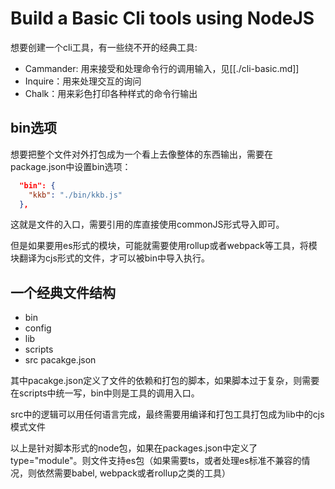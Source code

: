 # Build a Basic Cli tools using NodeJS

想要创建一个cli工具，有一些绕不开的经典工具:

- Cammander: 用来接受和处理命令行的调用输入，见[[./cli-basic.md]]
- Inquire：用来处理交互的询问
- Chalk：用来彩色打印各种样式的命令行输出

## bin选项

想要把整个文件对外打包成为一个看上去像整体的东西输出，需要在package.json中设置bin选项：

```json
  "bin": {
    "kkb": "./bin/kkb.js"
  },
```
这就是文件的入口，需要引用的库直接使用commonJS形式导入即可。

但是如果要用es形式的模块，可能就需要使用rollup或者webpack等工具，将模块翻译为cjs形式的文件，才可以被bin中导入执行。

## 一个经典文件结构

- bin
- config
- lib
- scripts
- src
pacakge.json

其中pacakge.json定义了文件的依赖和打包的脚本，如果脚本过于复杂，则需要在scripts中统一写，bin中则是工具的调用入口。

src中的逻辑可以用任何语言完成，最终需要用编译和打包工具打包成为lib中的cjs模式文件

以上是针对脚本形式的node包，如果在packages.json中定义了type="module"。则文件支持es包（如果需要ts，或者处理es标准不兼容的情况，则依然需要babel, webpack或者rollup之类的工具）


